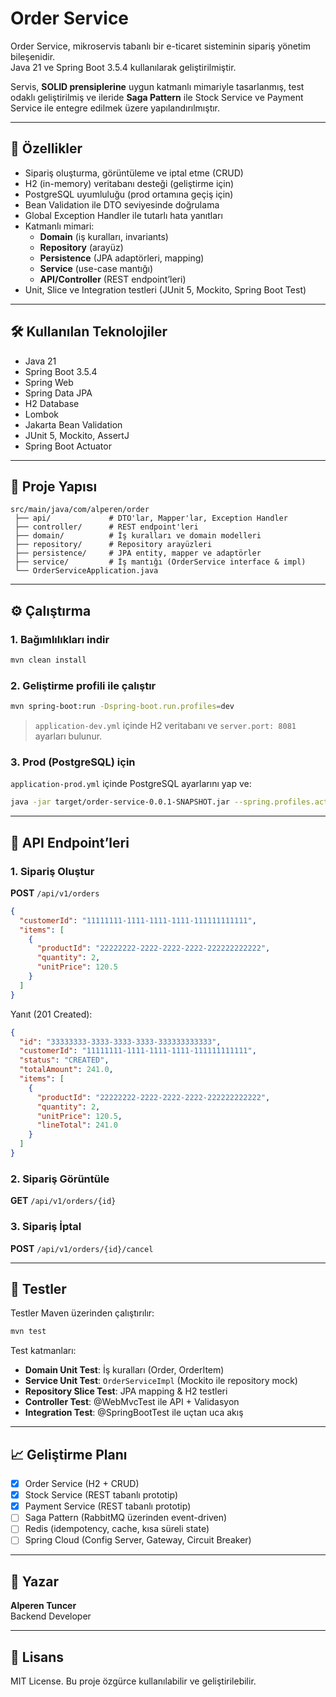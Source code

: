 # Order Service

Order Service, mikroservis tabanlı bir e-ticaret sisteminin sipariş yönetim bileşenidir.  
Java 21 ve Spring Boot 3.5.4 kullanılarak geliştirilmiştir.

Servis, **SOLID prensiplerine** uygun katmanlı mimariyle tasarlanmış, test odaklı geliştirilmiş ve ileride **Saga Pattern** ile Stock Service ve Payment Service ile entegre edilmek üzere yapılandırılmıştır.

---

## 🚀 Özellikler

- Sipariş oluşturma, görüntüleme ve iptal etme (CRUD)
- H2 (in-memory) veritabanı desteği (geliştirme için)
- PostgreSQL uyumluluğu (prod ortamına geçiş için)
- Bean Validation ile DTO seviyesinde doğrulama
- Global Exception Handler ile tutarlı hata yanıtları
- Katmanlı mimari:
  - **Domain** (iş kuralları, invariants)
  - **Repository** (arayüz)
  - **Persistence** (JPA adaptörleri, mapping)
  - **Service** (use-case mantığı)
  - **API/Controller** (REST endpoint’leri)
- Unit, Slice ve Integration testleri (JUnit 5, Mockito, Spring Boot Test)

---

## 🛠 Kullanılan Teknolojiler

- Java 21
- Spring Boot 3.5.4
- Spring Web
- Spring Data JPA
- H2 Database
- Lombok
- Jakarta Bean Validation
- JUnit 5, Mockito, AssertJ
- Spring Boot Actuator

---

## 📂 Proje Yapısı

```text
src/main/java/com/alperen/order
 ├── api/             # DTO'lar, Mapper'lar, Exception Handler
 ├── controller/      # REST endpoint'leri
 ├── domain/          # İş kuralları ve domain modelleri
 ├── repository/      # Repository arayüzleri
 ├── persistence/     # JPA entity, mapper ve adaptörler
 ├── service/         # İş mantığı (OrderService interface & impl)
 └── OrderServiceApplication.java
```

---

## ⚙️ Çalıştırma

### 1. Bağımlılıkları indir

```bash
mvn clean install
```

### 2. Geliştirme profili ile çalıştır

```bash
mvn spring-boot:run -Dspring-boot.run.profiles=dev
```

> `application-dev.yml` içinde H2 veritabanı ve `server.port: 8081` ayarları bulunur.

### 3. Prod (PostgreSQL) için

`application-prod.yml` içinde PostgreSQL ayarlarını yap ve:

```bash
java -jar target/order-service-0.0.1-SNAPSHOT.jar --spring.profiles.active=prod
```

---

## 📡 API Endpoint’leri

### 1. Sipariş Oluştur

**POST** `/api/v1/orders`

```json
{
  "customerId": "11111111-1111-1111-1111-111111111111",
  "items": [
    {
      "productId": "22222222-2222-2222-2222-222222222222",
      "quantity": 2,
      "unitPrice": 120.5
    }
  ]
}
```

Yanıt (201 Created):

```json
{
  "id": "33333333-3333-3333-3333-333333333333",
  "customerId": "11111111-1111-1111-1111-111111111111",
  "status": "CREATED",
  "totalAmount": 241.0,
  "items": [
    {
      "productId": "22222222-2222-2222-2222-222222222222",
      "quantity": 2,
      "unitPrice": 120.5,
      "lineTotal": 241.0
    }
  ]
}
```

### 2. Sipariş Görüntüle

**GET** `/api/v1/orders/{id}`

### 3. Sipariş İptal

**POST** `/api/v1/orders/{id}/cancel`

---

## 🧪 Testler

Testler Maven üzerinden çalıştırılır:

```bash
mvn test
```

Test katmanları:

- **Domain Unit Test**: İş kuralları (Order, OrderItem)
- **Service Unit Test**: `OrderServiceImpl` (Mockito ile repository mock)
- **Repository Slice Test**: JPA mapping & H2 testleri
- **Controller Test**: @WebMvcTest ile API + Validasyon
- **Integration Test**: @SpringBootTest ile uçtan uca akış

---

## 📈 Geliştirme Planı

- [x] Order Service (H2 + CRUD)
- [x] Stock Service (REST tabanlı prototip)
- [x] Payment Service (REST tabanlı prototip)
- [ ] Saga Pattern (RabbitMQ üzerinden event-driven)
- [ ] Redis (idempotency, cache, kısa süreli state)
- [ ] Spring Cloud (Config Server, Gateway, Circuit Breaker)

---

## 👤 Yazar

**Alperen Tuncer**  
Backend Developer

---

## 📜 Lisans

MIT License. Bu proje özgürce kullanılabilir ve geliştirilebilir.
